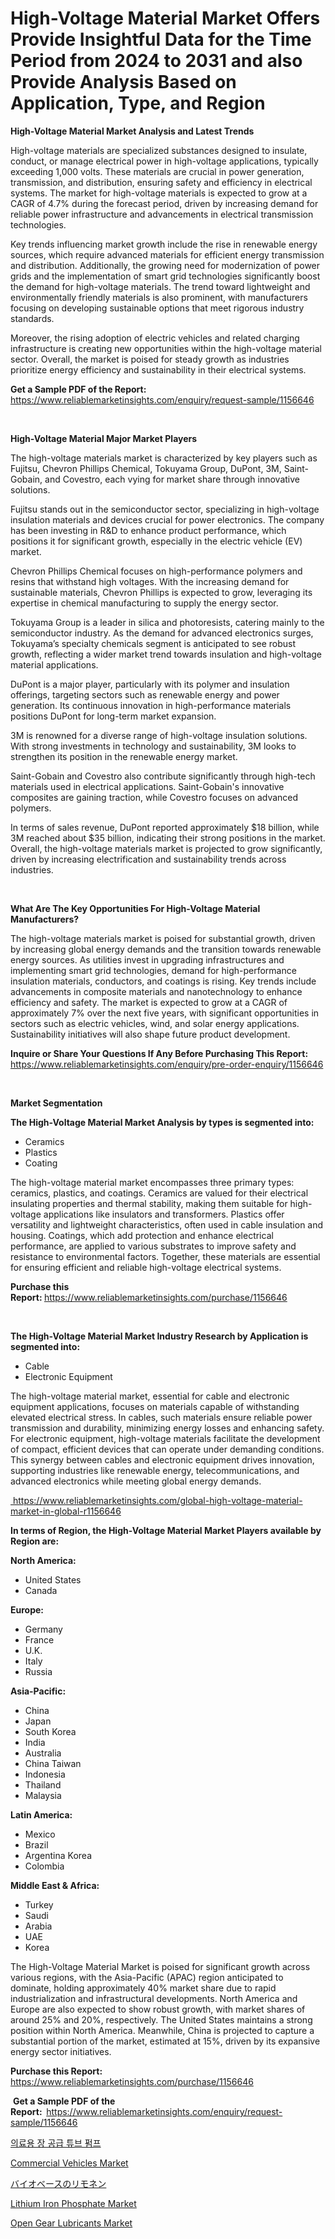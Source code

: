 <p><h1>High-Voltage Material Market Offers Provide Insightful Data for the Time Period from 2024 to 2031 and also Provide Analysis Based on Application, Type, and Region</h1></p><p><strong>High-Voltage Material Market Analysis and Latest Trends</strong></p>
<p><p>High-voltage materials are specialized substances designed to insulate, conduct, or manage electrical power in high-voltage applications, typically exceeding 1,000 volts. These materials are crucial in power generation, transmission, and distribution, ensuring safety and efficiency in electrical systems. The market for high-voltage materials is expected to grow at a CAGR of 4.7% during the forecast period, driven by increasing demand for reliable power infrastructure and advancements in electrical transmission technologies.</p><p>Key trends influencing market growth include the rise in renewable energy sources, which require advanced materials for efficient energy transmission and distribution. Additionally, the growing need for modernization of power grids and the implementation of smart grid technologies significantly boost the demand for high-voltage materials. The trend toward lightweight and environmentally friendly materials is also prominent, with manufacturers focusing on developing sustainable options that meet rigorous industry standards.</p><p>Moreover, the rising adoption of electric vehicles and related charging infrastructure is creating new opportunities within the high-voltage material sector. Overall, the market is poised for steady growth as industries prioritize energy efficiency and sustainability in their electrical systems.</p></p>
<p><strong>Get a Sample PDF of the Report:&nbsp;</strong> <a href="https://www.reliablemarketinsights.com/enquiry/request-sample/1156646">https://www.reliablemarketinsights.com/enquiry/request-sample/1156646</a></p>
<p>&nbsp;</p>
<p><strong>High-Voltage Material Major Market Players</strong></p>
<p><p>The high-voltage materials market is characterized by key players such as Fujitsu, Chevron Phillips Chemical, Tokuyama Group, DuPont, 3M, Saint-Gobain, and Covestro, each vying for market share through innovative solutions.</p><p>Fujitsu stands out in the semiconductor sector, specializing in high-voltage insulation materials and devices crucial for power electronics. The company has been investing in R&D to enhance product performance, which positions it for significant growth, especially in the electric vehicle (EV) market.</p><p>Chevron Phillips Chemical focuses on high-performance polymers and resins that withstand high voltages. With the increasing demand for sustainable materials, Chevron Phillips is expected to grow, leveraging its expertise in chemical manufacturing to supply the energy sector.</p><p>Tokuyama Group is a leader in silica and photoresists, catering mainly to the semiconductor industry. As the demand for advanced electronics surges, Tokuyama’s specialty chemicals segment is anticipated to see robust growth, reflecting a wider market trend towards insulation and high-voltage material applications.</p><p>DuPont is a major player, particularly with its polymer and insulation offerings, targeting sectors such as renewable energy and power generation. Its continuous innovation in high-performance materials positions DuPont for long-term market expansion.</p><p>3M is renowned for a diverse range of high-voltage insulation solutions. With strong investments in technology and sustainability, 3M looks to strengthen its position in the renewable energy market.</p><p>Saint-Gobain and Covestro also contribute significantly through high-tech materials used in electrical applications. Saint-Gobain's innovative composites are gaining traction, while Covestro focuses on advanced polymers.</p><p>In terms of sales revenue, DuPont reported approximately $18 billion, while 3M reached about $35 billion, indicating their strong positions in the market. Overall, the high-voltage materials market is projected to grow significantly, driven by increasing electrification and sustainability trends across industries.</p></p>
<p>&nbsp;</p>
<p><strong>What Are The Key Opportunities For High-Voltage Material Manufacturers?</strong></p>
<p><p>The high-voltage materials market is poised for substantial growth, driven by increasing global energy demands and the transition towards renewable energy sources. As utilities invest in upgrading infrastructures and implementing smart grid technologies, demand for high-performance insulation materials, conductors, and coatings is rising. Key trends include advancements in composite materials and nanotechnology to enhance efficiency and safety. The market is expected to grow at a CAGR of approximately 7% over the next five years, with significant opportunities in sectors such as electric vehicles, wind, and solar energy applications. Sustainability initiatives will also shape future product development.</p></p>
<p><strong>Inquire or Share Your Questions If Any Before Purchasing This Report:</strong> <a href="https://www.reliablemarketinsights.com/enquiry/pre-order-enquiry/1156646">https://www.reliablemarketinsights.com/enquiry/pre-order-enquiry/1156646</a></p>
<p>&nbsp;</p>
<p><strong>Market Segmentation</strong></p>
<p><strong>The High-Voltage Material Market Analysis by types is segmented into:</strong></p>
<p><ul><li>Ceramics</li><li>Plastics</li><li>Coating</li></ul></p>
<p><p>The high-voltage material market encompasses three primary types: ceramics, plastics, and coatings. Ceramics are valued for their electrical insulating properties and thermal stability, making them suitable for high-voltage applications like insulators and transformers. Plastics offer versatility and lightweight characteristics, often used in cable insulation and housing. Coatings, which add protection and enhance electrical performance, are applied to various substrates to improve safety and resistance to environmental factors. Together, these materials are essential for ensuring efficient and reliable high-voltage electrical systems.</p></p>
<p><strong>Purchase this Report:&nbsp;</strong><a href="https://www.reliablemarketinsights.com/purchase/1156646">https://www.reliablemarketinsights.com/purchase/1156646</a></p>
<p>&nbsp;</p>
<p><strong>The High-Voltage Material Market Industry Research by Application is segmented into:</strong></p>
<p><ul><li>Cable</li><li>Electronic Equipment</li></ul></p>
<p><p>The high-voltage material market, essential for cable and electronic equipment applications, focuses on materials capable of withstanding elevated electrical stress. In cables, such materials ensure reliable power transmission and durability, minimizing energy losses and enhancing safety. For electronic equipment, high-voltage materials facilitate the development of compact, efficient devices that can operate under demanding conditions. This synergy between cables and electronic equipment drives innovation, supporting industries like renewable energy, telecommunications, and advanced electronics while meeting global energy demands.</p></p>
<p><a href="https://www.reliablemarketinsights.com/global-high-voltage-material-market-in-global-r1156646">&nbsp;https://www.reliablemarketinsights.com/global-high-voltage-material-market-in-global-r1156646</a></p>
<p><strong>In terms of Region, the High-Voltage Material Market Players available by Region are:</strong></p>
<p>
    <p> <strong> North America: </strong>
        <ul>
            <li>United States</li>
            <li>Canada</li>
        </ul>
        </p> 
    <p> <strong> Europe: </strong>
        <ul>
            <li>Germany</li>
            <li>France</li>
            <li>U.K.</li>
            <li>Italy</li>
            <li>Russia</li>
        </ul>
        </p> 
    <p> <strong> Asia-Pacific: </strong>
        <ul>
            <li>China</li>
            <li>Japan</li>
            <li>South Korea</li>
            <li>India</li>
            <li>Australia</li>
            <li>China Taiwan</li>
            <li>Indonesia</li>
            <li>Thailand</li>
            <li>Malaysia</li>
        </ul>
        </p> 
    <p> <strong> Latin America: </strong>
        <ul>
            <li>Mexico</li>
            <li>Brazil</li>
            <li>Argentina Korea</li>
            <li>Colombia</li>
        </ul>
        </p> 
    <p> <strong> Middle East & Africa: </strong>
        <ul>
            <li>Turkey</li>
            <li>Saudi</li>
            <li>Arabia</li>
            <li>UAE</li>
            <li>Korea</li>
        </ul>
    </p>
    </p>
<p><p>The High-Voltage Material Market is poised for significant growth across various regions, with the Asia-Pacific (APAC) region anticipated to dominate, holding approximately 40% market share due to rapid industrialization and infrastructural developments. North America and Europe are also expected to show robust growth, with market shares of around 25% and 20%, respectively. The United States maintains a strong position within North America. Meanwhile, China is projected to capture a substantial portion of the market, estimated at 15%, driven by its expansive energy sector initiatives.</p></p>
<p><strong>Purchase this Report: </strong><a href="https://www.reliablemarketinsights.com/purchase/1156646">https://www.reliablemarketinsights.com/purchase/1156646</a></p>
<p>&nbsp;<strong>Get a Sample PDF of the Report:&nbsp;&nbsp;</strong><a href="https://www.reliablemarketinsights.com/enquiry/request-sample/1156646">https://www.reliablemarketinsights.com/enquiry/request-sample/1156646</a></p>
<p><strong></strong></p>
<p><p><a href="https://medium.com/@joshuapierce88/medical-enteral-feeding-tube-pump-market-%EC%9D%98-%EA%B8%80%EB%A1%9C%EB%B2%8C-%EC%8B%9C%EC%9E%A5-%EA%B0%9C%EC%9A%94%EB%8A%94-%EC%A0%84-%EC%84%B8%EA%B3%84-%EB%B0%8F-%EC%A3%BC%EC%9A%94-%EC%8B%9C%EC%9E%A5%EC%9D%98-%EC%82%B0%EC%97%85%EC%97%90-%EC%98%81%ED%96%A5%EC%9D%84-%EB%AF%B8%EC%B9%98%EB%8A%94-%EC%A3%BC%EC%9A%94-%ED%8A%B8%EB%A0%8C%EB%93%9C%EC%97%90-%EB%8C%80%ED%95%9C-%EB%8F%85%ED%8A%B9%ED%95%9C-6762e2ff6268">의료용 장 공급 튜브 펌프</a></p><p><a href="https://www.linkedin.com/pulse/future-ready-strategic-insights-global-commercial-vehicles-fpmue?trackingId=u5gEKTaaQRWkRV3z9BaB6Q%3D%3D">Commercial Vehicles Market</a></p><p><a href="https://medium.com/@katheleentco/bio-based-limonene-market-%E3%81%AF-%E3%82%B3%E3%82%B9%E3%83%88%E7%AE%A1%E7%90%86%E3%81%A8%E5%8A%B9%E7%8E%87%E5%90%91%E4%B8%8A%E3%82%92%E5%84%AA%E5%85%88%E3%81%97%E3%81%BE%E3%81%99-%E3%81%95%E3%82%89%E3%81%AB-%E5%A0%B1%E5%91%8A%E6%9B%B8%E3%81%AF%E5%B8%82%E5%A0%B4%E3%81%AE%E9%9C%80%E8%A6%81%E9%9D%A2%E3%81%A8%E4%BE%9B%E7%B5%A6%E9%9D%A2%E3%81%AE%E4%B8%A1%E6%96%B9%E3%82%92%E3%82%AB%E3%83%90%E3%83%BC%E3%81%97%E3%81%A6%E3%81%84%E3%81%BE%E3%81%99-bio-based-limonene-17675ffc793f">バイオベースのリモネン</a></p><p><a href="https://www.linkedin.com/pulse/booming-lithium-iron-phosphate-market-sector-analysis-growth-gv78c?trackingId=PuN7C1ftTkG5bnDhyPlhsQ%3D%3D">Lithium Iron Phosphate Market</a></p><p><a href="https://issuu.com/reportprime-2/docs/open-gear-lubricants-market-size-20_d92a257d11ce06">Open Gear Lubricants Market</a></p></p>